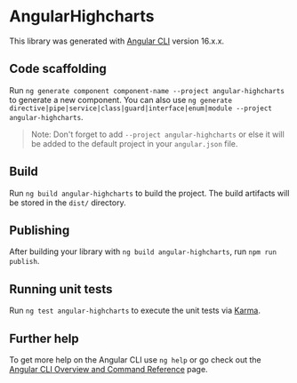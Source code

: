 # AngularHighcharts

This library was generated with [Angular CLI](https://github.com/angular/angular-cli) version 16.x.x.

## Code scaffolding

Run `ng generate component component-name --project angular-highcharts` to generate a new component. You can also use `ng generate directive|pipe|service|class|guard|interface|enum|module --project angular-highcharts`.
> Note: Don't forget to add `--project angular-highcharts` or else it will be added to the default project in your `angular.json` file.

## Build

Run `ng build angular-highcharts` to build the project. The build artifacts will be stored in the `dist/` directory.

## Publishing

After building your library with `ng build angular-highcharts`, run `npm run publish`.

## Running unit tests

Run `ng test angular-highcharts` to execute the unit tests via [Karma](https://karma-runner.github.io).

## Further help

To get more help on the Angular CLI use `ng help` or go check out the [Angular CLI Overview and Command Reference](https://angular.io/cli) page.
